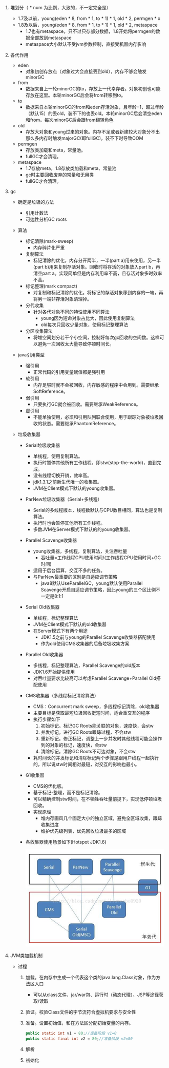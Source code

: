 1. 堆划分（ * num 为比例，大致的，不一定完全是）

   - 1.7及以前，young(eden * 8, from * 1, to * 1) * 1, old * 2, permgen * x
   - 1.8及以后，young(eden * 8, from * 1, to * 1) * 1, old * 2, metaspace
     - 1.7也有metaspace，只不过只存部分数据，1.8开始将permgen的数据全部放到metaspace
     - metaspace大小默认不受jvm参数控制，直接受机器内存影响

2. 各代作用

   - eden
     - 对象初创存放点（对象过大会直接丢到old），内存不够会触发minorGC
   - from
     - 数据来自上一轮minorGC的to，存放上一代幸存者。对象初创也可能存放在这里。本轮minorGC后会将from转移到to。
   - to
     - 数据来自本轮minorGC的from和eden存活对象，且年龄+1，超过年龄（默认15）的丢old，装不下的也丢old。本轮minorGC后会清空eden和from。每次minorGC后会跟from翻转角色
   - old
     - 存放大对象和young过来的对象。内存不足或者新建较大对象分不出那么多内存时触发majorGC(即fullGC)，装不下时导致OOM
   - permgen
     - 存放类加载和meta，常量池。
     - fullGC才会清理。
   - metaspace
     - 1.7存放meta，1.8存放类加载和meta、常量池
     - gc时主要回收废弃的常量和无用类
     - fullGC才会清理。

3. gc

   - 确定是垃圾的方法

     - 引用计数法
     - 可达性分析GC roots

   - 算法

     - 标记清除(mark-sweep)
       - 内存碎片化严重
     - 复制算法
       - 标记清除的优化，内存分开两半，一半(part a)用来使用，另一半(part b)用来复制存活对象。回收时将存活的对象放入part b，再清空part a。实现简单但是内存利用率不高，且存活对象多时效率不高。
     - 标记整理(mark compact)
       - 对复制和标记清除的优化。将标记的存活对象移到内存的一端，再将另一端非存活对象清理掉。
     - 分代收集
       - 针对各代对象不同的特性使用不同算法
         - young因为短命对象占比大，因此使用复制算法
         - old每次只回收少量对象，使用标记整理算法
     - 分区收集算法
       - 将堆空间划分若干个小空间，控制好每次gc回收的空间数。这样可以避免一次回收太大量导致停顿时间长。

   - java引用类型

     - 强引用
       - 正常代码的引用变量赋值都是强引用
     - 软引用
       - 内存足够时就不会被回收，内存敏感的程序中会用到。需要继承SoftReference。
     - 弱引用
       - 只要执行GC就会被回收。需要继承WeakReference。
     - 虚引用
       - 不能单独使用，必须和引用队列联合使用，用于跟踪对象被垃圾回收的状态。需要继承PhantomReference。

   - 垃圾收集器

     - Serial垃圾收集器

       - 单线程，使用复制算法。
       - 执行时暂停其他所有工作线程，即stw(stop-the-world)，直到完成。
       - 没有线程切换开销，效率高。
       - jdk1.3.1之前新生代唯一的收集器。
       - JVM在Client模式下默认的young收集器。

     - ParNew垃圾收集器（Serial+多线程）

       - Serial的多线程版本，线程数默认与CPU数目相同，算法也是复制算法。
       - 执行时也会暂停其他所有工作线程。
       - 多数JVM在Server模式下默认的的young收集器。

     - Parallel Scavenge收集器

       - young收集器，多线程，复制算法，关注吞吐量
         - 吞吐量=工作线程CPU使用时间/(工作线程CPU使用时间+GC时间)
       - 适用于后台运算，交互不多的任务。
       - 与ParNew最重要的区别是自适应调节策略
         - java8默认UseParallelGC，young默认使用Parallel Scavenge开启自适应调节策略，因此young的三个区比例不一定是8:1:1

     - Serial Old收集器

       - 单线程，标记整理算法
       - JVM在Client模式下默认的old收集器
       - 在Server模式下有两个用途
         - JDK1.5之前与young的Parallel Scavenge收集器搭配使用
         - 作为old使用CMS收集器的后备垃圾收集方案

     - Parallel Old收集器

       - 多线程，标记整理算法，Parallel Scavenge的old版本
       - JDK1.6开始提供使用
       - 对吞吐量要求比较高可以考虑Parallel Scavenge+Parallel Old搭配使用

     - CMS收集器（多线程标记清除算法）

       - CMS：Concurrent mark sweep，多线程标记清除，old收集器
       - 主要目标是获取最短垃圾回收挺短时间，适合重交互的程序
       - 执行步骤如下
         1. 初始标记。标记GC Roots能关联的对象，速度快，会stw
         2. 并发标记。进行GC Roots跟踪过程，不会stw
         3. 重新标记。修正标记，调整上一步并发时其他线程可能会操作到的对象的标记，速度快，会stw
         4. 清除标记。清除GC Roots不可达对象，不会stw
       - 耗时间长的并发标记和清除标记两个步骤是跟用户线程一起执行的，所以说stw时间相对最短，对交互的影响也最小。

     - G1收集器

       - CMS的优化版。
       - 基于标记-整理，而不是标记清除。
       - 可以精确控制stw时间，在不牺牲吞吐量前提下，实现低停顿垃圾回收。
       - 实现原理
         - 堆内存画风几个固定大小的独立区域，避免全区域收集，跟踪收集进度
         - 维护优先级列表，优先回收垃圾最多的区域

     - 各收集器使用场景如下(Hotspot JDK1.6)

       ![](gc.bmp)

4. JVM类加载机制

   - 过程
     1. 加载。在内存中生成一个代表这个类的java.lang.Class对象，作为方法区入口

        - 可以从class文件、jar/war包、运行时（动态代理）、JSP等途径获取/读取

     2. 验证。校验Class文件的字节流符合虚拟机要求与安全性

     3. 准备。设置初始值，和在方法区分配初始变量的内存。

        ```java
        public static int v1 = 80;//准备阶段 v1=0
        public static final int v2 = 80;//准备阶段 v2=80
        ```

        

     4. 解析

     5. 初始化